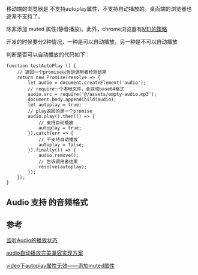 

移动端的浏览器是 不支持autoplay属性，不支持自动播放的。桌面端的浏览器也逐渐不支持了。

除非添加 muted 属性(静音播放)。此外，chrome浏览器有[MEI的策略](https://developers.google.com/web/updates/2017/09/autoplay-policy-changes#mei)

开发的时候要分2种情况，一种是可以自动播放，另一种是不可以自动播放

判断是否可以自动播放的代码如下：
``````
function testAutoPlay () {
    // 返回一个promise以告诉调用者检测结果
    return new Promise(resolve => {
        let audio = document.createElement('audio');
        // require一个本地文件，会变成base64格式
        audio.src = require('@/assets/empty-audio.mp3');
        document.body.appendChild(audio);
        let autoplay = true;
        // play返回的是一个promise
        audio.play().then(() => {
            // 支持自动播放
            autoplay = true;
        }).catch(err => {
            // 不支持自动播放
            autoplay = false;
        }).finally(() => {
            audio.remove();
            // 告诉调用者结果
            resolve(autoplay);
        });
    });
}
``````

## Audio 支持 的音频格式


## 参考
[监听Audio的播放状态](https://blog.csdn.net/qq_42894622/article/details/89421145)

[audio自动播放完美兼容实现方案](https://blog.csdn.net/tan9374/article/details/88991723)

[video下autoplay属性无效——添加muted属性](https://blog.csdn.net/taiyangmiaomiao/article/details/80266625)